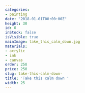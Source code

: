 ```yaml
---
categories:
- painting
date: "2018-01-01T00:00:00Z"
height: 30
id: 0
inStock: false
isVisible: true
mainImage: take_this_calm_down.jpg
materials:
- acrylic
- ink
- canvas
order: 258
price: 250
slug: take-this-calm-down-
title: 'Take this calm down '
width: 25
---
```



